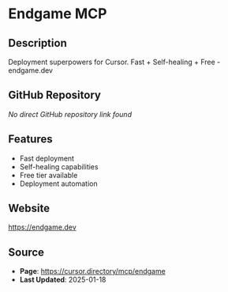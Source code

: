 # Endgame MCP

## Description
Deployment superpowers for Cursor. Fast + Self-healing + Free - endgame.dev

## GitHub Repository
*No direct GitHub repository link found*

## Features
- Fast deployment
- Self-healing capabilities
- Free tier available
- Deployment automation

## Website
https://endgame.dev

## Source
- **Page**: https://cursor.directory/mcp/endgame
- **Last Updated**: 2025-01-18

